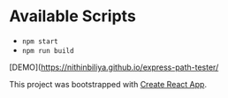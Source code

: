 
# Available Scripts

- `npm start`
- `npm run build`

[DEMO](https://nithinbiliya.github.io/express-path-tester/

This project was bootstrapped with [Create React App](https://github.com/facebook/create-react-app).
